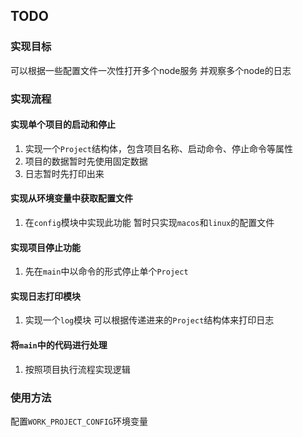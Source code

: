 ## TODO

### 实现目标
可以根据一些配置文件一次性打开多个node服务 并观察多个node的日志

### 实现流程

#### 实现单个项目的启动和停止
1. 实现一个`Project`结构体，包含项目名称、启动命令、停止命令等属性
2. 项目的数据暂时先使用固定数据
3. 日志暂时先打印出来

#### 实现从环境变量中获取配置文件
1. 在`config`模块中实现此功能 暂时只实现`macos`和`linux`的配置文件

#### 实现项目停止功能
1. 先在`main`中以命令的形式停止单个`Project`

#### 实现日志打印模块
1. 实现一个`log`模块 可以根据传递进来的`Project`结构体来打印日志

#### 将`main`中的代码进行处理
1. 按照项目执行流程实现逻辑

### 使用方法
配置`WORK_PROJECT_CONFIG`环境变量
